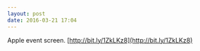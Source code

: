 ```yaml
---
layout: post
date: 2016-03-21 17:04
---
```

Apple event screen. [http://bit.ly/1ZkLKz8](http://bit.ly/1ZkLKz8)
